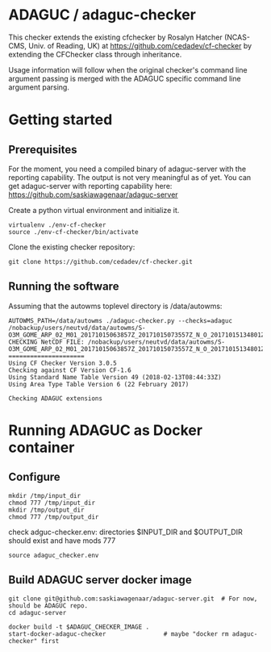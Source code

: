 # ADAGUC / adaguc-checker

This checker extends the existing cfchecker by Rosalyn Hatcher (NCAS-CMS, Univ. of Reading, UK) at https://github.com/cedadev/cf-checker by extending the CFChecker class through inheritance.

Usage information will follow when the original checker's command line argument passing is merged with the ADAGUC specific command line argument parsing.

# Getting started

## Prerequisites
For the moment, you need a compiled binary of adaguc-server with the
reporting capability. The output is not very meaningful as of yet.
You can get adaguc-server with reporting capability here:
https://github.com/saskiawagenaar/adaguc-server

Create a python virtual environment and initialize it.
```
virtualenv ./env-cf-checker
source ./env-cf-checker/bin/activate
```

Clone the existing checker repository:

```
git clone https://github.com/cedadev/cf-checker.git
```
## Running the software
Assuming that the autowms toplevel directory is /data/autowms:

```
AUTOWMS_PATH=/data/autowms ./adaguc-checker.py --checks=adaguc /nobackup/users/neutvd/data/autowms/S-O3M_GOME_ARP_02_M01_20171015063857Z_20171015073557Z_N_O_20171015134801Z.nc
CHECKING NetCDF FILE: /nobackup/users/neutvd/data/autowms/S-O3M_GOME_ARP_02_M01_20171015063857Z_20171015073557Z_N_O_20171015134801Z.nc
=====================
Using CF Checker Version 3.0.5
Checking against CF Version CF-1.6
Using Standard Name Table Version 49 (2018-02-13T08:44:33Z)
Using Area Type Table Version 6 (22 February 2017)

Checking ADAGUC extensions
```

# Running ADAGUC as Docker container

## Configure
```
mkdir /tmp/input_dir
chmod 777 /tmp/input_dir
mkdir /tmp/output_dir
chmod 777 /tmp/output_dir
```
check adguc-checker.env:
  directories $INPUT_DIR and $OUTPUT_DIR should exist and have mods 777
```
source adaguc_checker.env
```

## Build ADAGUC server docker image
```
git clone git@github.com:saskiawagenaar/adaguc-server.git  # For now, should be ADAGUC repo.
cd adaguc-server

docker build -t $ADAGUC_CHECKER_IMAGE .
start-docker-adaguc-checker                # maybe "docker rm adaguc-checker" first
```


